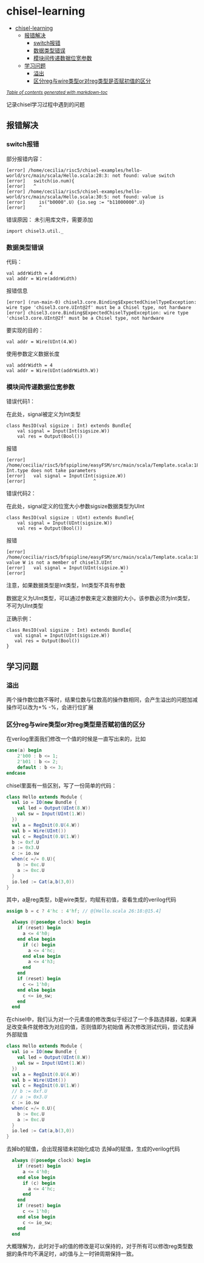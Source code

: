 # chisel-learning

- [chisel-learning](#chisel-learning)
  * [报错解决](#报错解决)
    + [switch报错](#switch报错)
    + [数据类型错误](#数据类型错误)
    + [模块间传递数据位宽参数](#模块间传递数据位宽参数)
  * [学习问题](#学习问题)
    + [溢出](#溢出)
    + [区分reg与wire类型or对reg类型是否赋初值的区分](#区分reg与wire类型or对reg类型是否赋初值的区分)

<small><i><a href='http://ecotrust-canada.github.io/markdown-toc/'>Table of contents generated with markdown-toc</a></i></small>


记录chisel学习过程中遇到的问题

## 报错解决
### switch报错

部分报错内容：
```
[error] /home/cecilia/risc5/chisel-examples/hello-world/src/main/scala/Hello.scala:28:3: not found: value switch
[error]   switch(io.num){
[error]   ^
[error] /home/cecilia/risc5/chisel-examples/hello-world/src/main/scala/Hello.scala:30:5: not found: value is
[error]     is("b0000".U) {io.seg := "b11000000".U}
[error]     ^
```
错误原因： 未引用库文件，需要添加
```
import chisel3.util._
```
### 数据类型错误

代码：
```
val addrWidth = 4
val addr = Wire(addrWidth) 
```
报错信息
```
[error] (run-main-0) chisel3.core.Binding$ExpectedChiselTypeException: wire type 'chisel3.core.UInt@2f' must be a Chisel type, not hardware
[error] chisel3.core.Binding$ExpectedChiselTypeException: wire type 'chisel3.core.UInt@2f' must be a Chisel type, not hardware
```
要实现的目的：
```
val addr = Wire(UInt(4.W))  
```
使用参数定义数据长度
```
val addrWidth = 4
val addr = Wire(UInt(addrWidth.W)) 
```

### 模块间传递数据位宽参数

错误代码1：

在此处，signal被定义为Int类型
```
class ResIO(val sigsize : Int) extends Bundle{
    val signal = Input(Int(sigsize.W))
    val res = Output(Bool())
```
报错
```
[error] /home/cecilia/risc5/bfspipline/easyFSM/src/main/scala/Template.scala:18:25: Int.type does not take parameters
[error]   val signal = Input(Int(sigsize.W))
[error]                         ^
```

错误代码2：

在此处，signal定义的位宽大小参数sigsize数据类型为UInt
```
class ResIO(val sigsize : UInt) extends Bundle{
    val signal = Input(UInt(sigsize.W))
    val res = Output(Bool())
```
报错
```
[error] /home/cecilia/risc5/bfspipline/easyFSM/src/main/scala/Template.scala:18:35: value W is not a member of chisel3.UInt
[error]   val signal = Input(UInt(sigsize.W))
[error]                                   ^
```
注意，如果数据类型是Int类型，Int类型不具有参数

数据定义为UInt类型，可以通过参数来定义数据的大小，该参数必须为Int类型，不可为UInt类型

正确示例：
```
class ResIO(val sigsize : Int) extends Bundle{
   val signal = Input(UInt(sigsize.W))
   val res = Output(Bool())
}
```
## 学习问题

### 溢出

两个操作数位数不等时，结果位数与位数高的操作数相同，会产生溢出的问题加减操作可以改为+% -%，会进行位扩展

### 区分reg与wire类型or对reg类型是否赋初值的区分

在verilog里面我们修改一个值的时候是一直写出来的，比如
```verilog
case(a) begin
	2'b00 : b <= 1;
	2'b01 : b <= 2;
	default : b <= 3;
endcase
```
chisel里面有一些区别，写了一份简单的代码：
```scala
class Hello extends Module {
  val io = IO(new Bundle {
    val led = Output(UInt(8.W))
    val sw = Input(UInt(1.W))
  })
  val a = RegInit(0.U(4.W))
  val b = Wire(UInt())
  val c = RegInit(0.U(1.W))
  b := 0xf.U
  a := 0x3.U
  c := io.sw
  when(c =/= 0.U){
    b := 0xc.U
    a := 0xc.U
  }
  io.led := Cat(a,b(3,0))
}
```
其中，a是reg类型，b是wire类型，均赋有初值，查看生成的verilog代码
```verilog
assign b = c ? 4'hc : 4'hf; // @[Hello.scala 26:18:@15.4]
```
```verilog
  always @(posedge clock) begin
    if (reset) begin
      a <= 4'h0;
    end else begin
      if (c) begin
        a <= 4'hc;
      end else begin
        a <= 4'h3;
      end
    end
    if (reset) begin
      c <= 1'h0;
    end else begin
      c <= io_sw;
    end
  end
```
在chisel中，我们认为对一个元素值的修改类似于经过了一个多路选择器，如果满足改变条件就修改为对应的值，否则值即为初始值
再次修改测试代码，尝试去掉外部赋值
```scala
class Hello extends Module {
  val io = IO(new Bundle {
    val led = Output(UInt(8.W))
    val sw = Input(UInt(1.W))
  })
  val a = RegInit(0.U(4.W))
  val b = Wire(UInt())
  val c = RegInit(0.U(1.W))
  // b := 0xf.U
  // a := 0x3.U
  c := io.sw
  when(c =/= 0.U){
    b := 0xc.U
    a := 0xc.U
  }
  io.led := Cat(a,b(3,0))
}
```
去掉b的赋值，会出现报错未初始化成功
去掉a的赋值，生成的verilog代码
```verilog
  always @(posedge clock) begin
    if (reset) begin
      a <= 4'h0;
    end else begin
      if (c) begin
        a <= 4'hc;
      end
    end
    if (reset) begin
      c <= 1'h0;
    end else begin
      c <= io_sw;
    end
  end
```
大概理解为，此时对于a的值的修改是可以保持的，对于所有可以修改reg类型数据的条件均不满足时，a的值与上一时钟周期保持一致。
